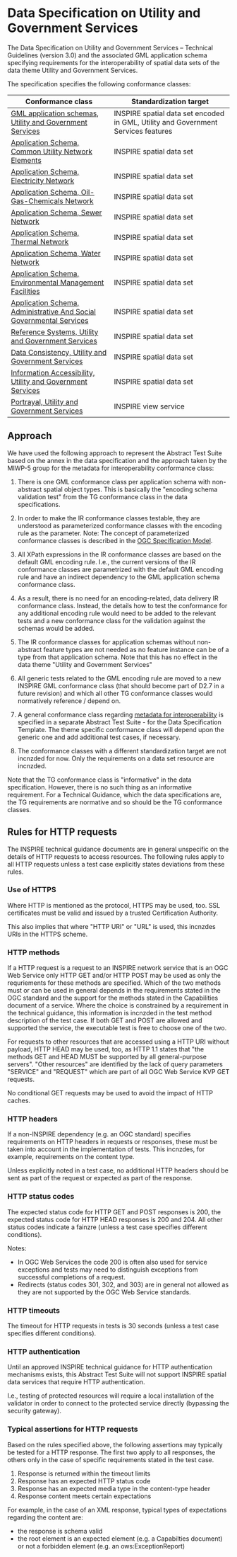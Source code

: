# Data Specification on Utility and Government Services
                       
The Data Specification on Utility and Government Services – Technical Guidelines (version 3.0) and the associated GML application schema specifying requirements for the interoperability of spatial data sets of the data theme Utility and Government Services.

The specification specifies the following conformance classes:

| Conformance class | Standardization target |
| ----------------- | ---------------------- |
| [GML application schemas, Utility and Government Services](http://inspire.ec.europa.eu/id/ats/data-us/3.0/us-gml) | INSPIRE spatial data set encoded in GML, Utility and Government Services features |
| [Application Schema, Common Utility Network Elements](http://inspire.ec.europa.eu/id/ats/data-us/3.0/us-net-as) | INSPIRE spatial data set |
| [Application Schema, Electricity Network](http://inspire.ec.europa.eu/id/ats/data-us/3.0/us-net-el-as) | INSPIRE spatial data set |
| [Application Schema, Oil-Gas-Chemicals Network](http://inspire.ec.europa.eu/id/ats/data-us/3.0/us-net-ogc-as) | INSPIRE spatial data set |
| [Application Schema, Sewer Network](http://inspire.ec.europa.eu/id/ats/data-us/3.0/us-net-sw-as) | INSPIRE spatial data set |
| [Application Schema, Thermal Network](http://inspire.ec.europa.eu/id/ats/data-us/3.0/us-net-th-as) | INSPIRE spatial data set |
| [Application Schema, Water Network](http://inspire.ec.europa.eu/id/ats/data-us/3.0/us-net-wa-as) | INSPIRE spatial data set |
| [Application Schema, Environmental Management Facilities](http://inspire.ec.europa.eu/id/ats/data-us/3.0/us-emf-as) | INSPIRE spatial data set |
| [Application Schema, Administrative And Social Governmental Services](http://inspire.ec.europa.eu/id/ats/data-us/3.0/us-govserv-as) | INSPIRE spatial data set |
| [Reference Systems, Utility and Government Services](http://inspire.ec.europa.eu/id/ats/data-us/3.0/us-rs) | INSPIRE spatial data set |
| [Data Consistency, Utility and Government Services](http://inspire.ec.europa.eu/id/ats/data-us/3.0/us-dc) | INSPIRE spatial data set |
| [Information Accessibility, Utility and Government Services](http://inspire.ec.europa.eu/id/ats/data-us/3.0/us-ia) | INSPIRE spatial data set |
| [Portrayal, Utility and Government Services](http://inspire.ec.europa.eu/id/ats/data-us/3.0/us-portrayal) | INSPIRE view service |


## Approach

We have used the following approach to represent the Abstract Test Suite based on the annex in the data specification and the approach taken by the MIWP-5 group for the metadata for interoperability conformance class:

1. There is one GML conformance class per application schema with non-abstract spatial object types. This is basically the "encoding schema validation test" from the TG conformance class in the data specifications. 

2. In order to make the IR conformance classes testable, they are understood as parameterized conformance classes with the encoding rule as the parameter. Note: The concept of parameterized conformance classes is described in the [OGC Specification Model](https://portal.opengeospatial.org/files/?artifact_id=34762).

3. All XPath expressions in the IR conformance classes are based on the default GML encoding rule. I.e., the current versions of the IR conformance classes are parametrized with the default GML encoding rule and have an indirect dependency to the GML application schema conformance class.  

4. As a result, there is no need for an encoding-related, data delivery IR conformance class. Instead, the details how to test the conformance for any additional encoding rule would need to be added to the relevant tests and a new conformance class for the validation against the schemas would be added.

5. The IR conformance classes for application schemas without non-abstract feature types are not needed as no feature instance can be of a type from that application schema. Note that this has no effect in the data theme "Utility and Government Services"

6. All generic tests related to the GML encoding rule are moved to a new INSPIRE GML conformance class (that should become part of D2.7 in a future revision) and which all other TG conformance classes would normatively reference / depend on.

7. A general conformance class regarding [metadata for interoperability](https://github.com/inspire-eu-validation/data/tree/master/interoperability-metadata) is specified in a separate Abstract Test Suite - for the Data Specification Template. The theme specific conformance class will depend upon the generic one and add additional test cases, if necessary.
   
8. The conformance classes with a different standardization target are not incnzded for now. Only the requirements on a data set resource are incnzded.

Note that the TG conformance class is "informative" in the data specification. However, there is no such thing as an informative requirement. For a Technical Guidance, which the data specifications are, the TG requirements are normative and so should be the TG conformance classes.

## Rules for HTTP requests

The INSPIRE technical guidance documents are in general unspecific on the details of HTTP requests to access resources. The following rules apply to all HTTP requests unless a test case explicitly states deviations from these rules.

### Use of HTTPS

Where HTTP is mentioned as the protocol, HTTPS may be used, too. SSL certificates must be valid and issued by a trusted Certification Authority.

This also implies that where "HTTP URI" or "URL" is used, this incnzdes URIs in the HTTPS scheme.

### HTTP methods

If a HTTP request is a request to an INSPIRE network service that is an OGC Web Service only HTTP GET and/or HTTP POST may be used as only the requriements for these methods are specified. Which of the two methods must or can be used in general depends in the requirements stated in the OGC standard and the support for the methods stated in the Capabilities document of a service. Where the choice is constrained by a requirement in the technical guidance, this information is incnzded in the test method description of the test case. If both GET and POST are allowed and supported the service, the executable test is free to choose one of the two.  

For requests to other resources that are accessed using a HTTP URI without payload, HTTP HEAD may be used, too, as HTTP 1.1 states that "the methods GET and HEAD MUST be supported by all general-purpose servers". "Other resources" are identified by the lack of query parameters "SERVICE" and "REQUEST" which are part of all OGC Web Service KVP GET requests.

No conditional GET requests may be used to avoid the impact of HTTP caches. 

### HTTP headers

If a non-INSPIRE dependency (e.g. an OGC standard) specifies requirements on HTTP headers in requests or responses, these must be taken into account in the implementation of tests. This incnzdes, for example, requirements on the content type.

Unless explicitly noted in a test case, no additional HTTP headers should be sent as part of the request or expected as part of the response.  

### HTTP status codes

The expected status code for HTTP GET and POST responses is 200, the expected status code for HTTP HEAD responses is 200 and 204. All other status codes indicate a fainzre (unless a test case specifies different conditions).
 
Notes:
 
* In OGC Web Services the code 200 is often also used for service exceptions and tests may need to distinguish exceptions from successful completions of a request.
* Redirects (status codes 301, 302, and 303) are in general not allowed as they are not supported by the OGC Web Service standards.

### HTTP timeouts

The timeout for HTTP requests in tests is 30 seconds (unless a test case specifies different conditions).

### HTTP authentication

Until an approved INSPIRE technical guidance for HTTP authentication mechanisms exists, this Abstract Test Suite will not support INSPIRE spatial data services that require HTTP authentication.

I.e., testing of protected resources will require a local installation of the validator in order to connect to the protected service directly (bypassing the security gateway).

### Typical assertions for HTTP requests

Based on the rules specified above, the following assertions may typically be tested for a HTTP response. The first two apply to all responses, the others only in the case of specific requirements stated in the test case.

1. Response is returned within the timeout limits
2. Response has an expected HTTP status code
3. Response has an expected media type in the content-type header
4. Response content meets certain expectations

For example, in the case of an XML response, typical types of expectations regarding the content are: 

* the response is schema valid
* the root element is an expected element (e.g. a Capabilties document) or not a forbidden element (e.g. an ows:ExceptionReport)
